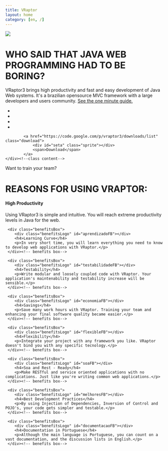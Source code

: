 ```yaml
---
title: VRaptor
layout: home
category: [en, /]
---
```

<div id="chamada" class="content">
	<img src="{{site.baseurl}}/assets/images/boxVraptor.png"/>
	<h1 class="content-title">WHO SAID THAT JAVA WEB PROGRAMMING HAD TO BE BORING?</h1>
	<p>VRaptor3 brings high productivity and fast and easy development of Java Web systems. It's a brazilian opensource MVC framework with a large developers and users community. <a href="{{site.baseurl}}/en/docs/one-minute-guide/">See the one minute guide.</a></p>
</div>


<div id="divisao">
	<div class="content">
		<div class="sprite quem" id="who_uses"></div>
		<ul id="empresas">
			<li class="sprite empresaLogo" id="wine"></li>
			<li class="sprite empresaLogo" id="defferrari"></li>
			<li class="sprite empresaLogo" id="locaweb"></li>
			<li class="sprite empresaLogo" id="agenciaclick"></li>	
		</ul><!--ul empresas-->
		
			<a href="https://code.google.com/p/vraptor3/downloads/list" class="download">
				<div id="seta" class="sprite"></div>
				<span>Download</span>
			</a>
	</div><!--class content-->
</div><!--div divisao-->

<div class="treinamento">
	<div class="content">
		<div class="treinamento-bloco">
			<div class="sprite" id="vraptor"></div>
			<span>Want to train your team?</span>
		</div>
		<div class="treinamento-bloco" id="caelum-triad">
			<a href="http://www.caelum.com.br"><div class="sprite" id="caelum"></div></a>
			<a href="http://www.triadworks.com.br/"><div class="sprite" id="triadworks"></div></a>
		</div>
	</div><!--class content-->
</div><!--div treinamento-->

<div id="beneficios" class="content">
	<h1 class="content-title">REASONS FOR USING VRAPTOR:</h1>
	<div class="benefitsBox">
		<div class="benefitsLogo" id="produtividadeFB"></div>
		<h4>High Productivity</h4>
		<p>Using VRaptor3 is simple and intuitive. You will reach extreme productivity levels in Java for the web.</p>
	 </div><!-- benefits box-->
	 
	 <div class="benefitsBox">
		<div class="benefitsLogo" id="aprendizadoFB"></div>
		<h4>Learning Curve</h4>
		<p>In very short time, you will learn everything you need to know to develop web applications with VRaptor.</p>
	 </div><!-- benefits box-->
	 
	 <div class="benefitsBox">
		<div class="benefitsLogo" id="testabilidadeFB"></div>
		<h4>Testability</h4>
		<p>Write modular and loosely coupled code with VRaptor. Your application's maintenability and testability increase will be sensible.</p>
	 </div><!-- benefits box-->
	 
	 <div class="benefitsBox">
		<div class="benefitsLogo" id="economiaFB"></div>
		<h4>Savings</h4>
		<p>Save many work hours with VRaptor. Training your team and enhancing your final software quality became easier.</p>
	 </div><!-- benefits box--> 
	 
	 <div class="benefitsBox">
		<div class="benefitsLogo" id="flexibleFB"></div>
		<h4>Flexibility</h4>
		<p>Integrate your project with any framework you like. VRaptor doesn't bind you with any specific tecnology.</p>
	 </div><!-- benefits box-->                                         
	 
	 <div class="benefitsBox">
		<div class="benefitsLogo" id="soaFB"></div>
		<h4>Soa and Rest - Ready</h4>
		<p>Make RESTful and service oriented applications with no complications. Just like you're writing common web applications.</p>
	 </div><!-- benefits box-->                          

	 <div class="benefitsBox">
		<div class="benefitsLogo" id="melhoresFB"></div>
		<h4>Best Development Practices</h4>
		<p>By using Injection of Dependencies, Inversion of Control and POJO's, your code gets simpler and testable.</p>
	 </div><!-- benefits box-->
	 
	 <div class="benefitsBox">
		<div class="benefitsLogo" id="documentacaoFB"></div>
		<h4>Documentation in Portuguese</h4>
		<p>Although the main language is Portuguese, you can count on a vast documentation, and the discussion lists in English.</p>
	 </div><!-- benefits box-->
</div>